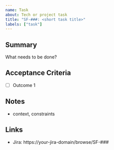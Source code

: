 ```yaml
---
name: Task
about: Tech or project task
title: "SF-###: <short task title>"
labels: ["task"]
---
```


## Summary
What needs to be done?

## Acceptance Criteria
- [ ] Outcome 1

## Notes
- context, constraints

## Links
- Jira: https://your-jira-domain/browse/SF-###

